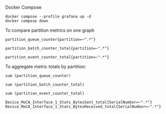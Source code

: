 Docker Compose
```
docker compose --profile grafana up -d
docker compose down
```

To compare partition metrics on one graph
```promql
partition_queue_counter{partition=~".*"}

partition_batch_counter_total{partition=~".*"}

partition_event_counter_total{partition=~".*"}
```

To aggregate metric totals by partition:
```promql
sum (partition_queue_counter)

sum (partition_batch_counter_total)

sum (partition_event_counter_total)
```

```
Device_MoCA_Interface_1_Stats_BytesSent_total{SerialNumber=~".*"}
Device_MoCA_Interface_1_Stats_BytesReceived_total{SerialNumber=~".*"}
```
